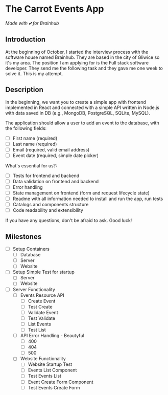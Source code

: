 # The Carrot Events App
_Made with 💕 for Brainhub_

## Introduction
At the beginning of October, I started the interview process with the software house named Brainhub. They are based in the city of Gliwice so it's my area. The position I am applying for is the Full stack software developer. They send me the following task and they gave me one week to solve it. This is my attempt.

## Description
In the beginning, we want you to create a simple app with frontend implemented in React and connected with a simple API written in Node.js with data saved in DB (e.g., MongoDB, PostgreSQL, SQLite, MySQL).

The application should allow a user to add an event to the database, with the
following fields:
 - [ ] First name (required)
 - [ ] Last name (required)
 - [ ] Email (required, valid email address)
 - [ ] Event date (required, simple date picker)

What's essential for us?:
 - [ ] Tests for frontend and backend
 - [ ] Data validation on frontend and backend
 - [ ] Error handling
 - [ ] State management on frontend (form and request lifecycle state)
 - [ ] Readme with all information needed to install and run the app, run tests
 - [ ] Catalogs and components structure
 - [ ] Code readability and extensibility

If you have any questions, don't be afraid to ask. Good luck!
## Milestones
 - [ ] Setup Containers
   - [ ] Database 
   - [ ] Server
   - [ ] Website
 - [ ] Setup Simple Test for startup
   - [ ] Server
   - [ ] Website
 - [ ] Server Functionality
   - [ ] Events Resource API
     - [ ] Create Event
     - [ ] Test Create
     - [ ] Validate Event
     - [ ] Test Validate
     - [ ] List Events
     - [ ] Test List
   - [ ] API Error Handling - Beautyful
     - [ ] 400
     - [ ] 404
     - [ ] 500
   - [ ] Website Functionality
     - [ ] Website Startup Test
     - [ ] Events List Component
     - [ ] Test Events List
     - [ ] Event Create Form Component
     - [ ] Test Events Create Form